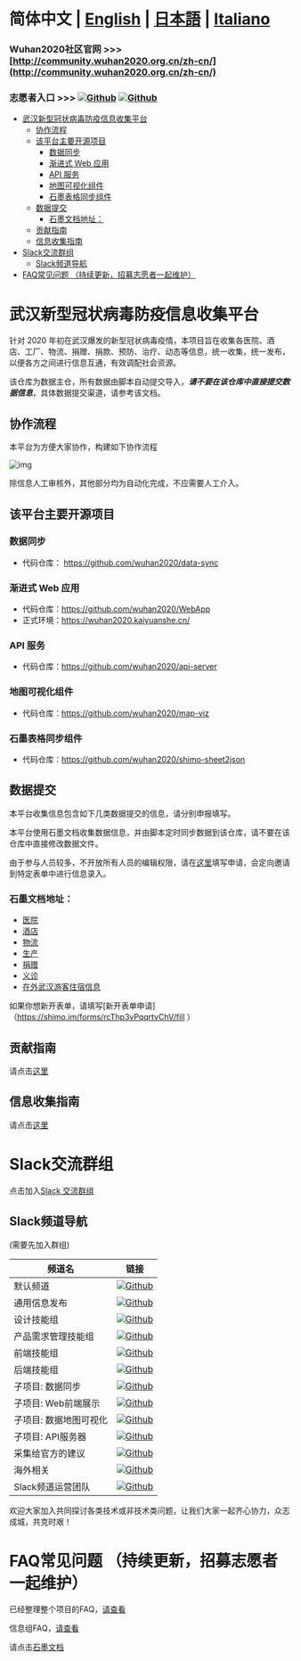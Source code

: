 # 简体中文 | [English](./README_EN.md) | [日本語](./README_JP.md) | [Italiano](./README_IT.md) <!-- omit in toc -->

### Wuhan2020社区官网 >>> [http://community.wuhan2020.org.cn/zh-cn/](http://community.wuhan2020.org.cn/zh-cn/) 

### 志愿者入口        >>> [![Github](https://img.shields.io/badge/wuhan2020-官方公告-green.svg?style=for-the-badge&colorB=red)](http://community.wuhan2020.org.cn/zh-cn/blog/wuhan2020-official-announcement.html) [![Github](https://img.shields.io/badge/wuhan2020-OFFICIAL%20ANNOUNCEMENT-green.svg?style=for-the-badge&colorB=red)](http://community.wuhan2020.org.cn/en-us/blog/wuhan2020-official-announcement.html)


- [武汉新型冠状病毒防疫信息收集平台](#%e6%ad%a6%e6%b1%89%e6%96%b0%e5%9e%8b%e5%86%a0%e7%8a%b6%e7%97%85%e6%af%92%e9%98%b2%e7%96%ab%e4%bf%a1%e6%81%af%e6%94%b6%e9%9b%86%e5%b9%b3%e5%8f%b0)
  - [协作流程](#%e5%8d%8f%e4%bd%9c%e6%b5%81%e7%a8%8b)
  - [该平台主要开源项目](#%e8%af%a5%e5%b9%b3%e5%8f%b0%e4%b8%bb%e8%a6%81%e5%bc%80%e6%ba%90%e9%a1%b9%e7%9b%ae)
    - [数据同步](#%e6%95%b0%e6%8d%ae%e5%90%8c%e6%ad%a5)
    - [渐进式 Web 应用](#%e6%b8%90%e8%bf%9b%e5%bc%8f-web-%e5%ba%94%e7%94%a8)
    - [API 服务](#api-%e6%9c%8d%e5%8a%a1)
    - [地图可视化组件](#%e5%9c%b0%e5%9b%be%e5%8f%af%e8%a7%86%e5%8c%96%e7%bb%84%e4%bb%b6)
    - [石墨表格同步组件](#%e7%9f%b3%e5%a2%a8%e8%a1%a8%e6%a0%bc%e5%90%8c%e6%ad%a5%e7%bb%84%e4%bb%b6)
  - [数据提交](#%e6%95%b0%e6%8d%ae%e6%8f%90%e4%ba%a4)
    - [石墨文档地址：](#%e7%9f%b3%e5%a2%a8%e6%96%87%e6%a1%a3%e5%9c%b0%e5%9d%80)
  - [贡献指南](#%e8%b4%a1%e7%8c%ae%e6%8c%87%e5%8d%97)
  - [信息收集指南](#%e4%bf%a1%e6%81%af%e6%94%b6%e9%9b%86%e6%8c%87%e5%8d%97)
- [Slack交流群组](#slack%e4%ba%a4%e6%b5%81%e7%be%a4%e7%bb%84)
  - [Slack频道导航](#slack%e9%a2%91%e9%81%93%e5%af%bc%e8%88%aa)
- [FAQ常见问题 （持续更新，招募志愿者一起维护）](#faq%e5%b8%b8%e8%a7%81%e9%97%ae%e9%a2%98-%e6%8c%81%e7%bb%ad%e6%9b%b4%e6%96%b0%e6%8b%9b%e5%8b%9f%e5%bf%97%e6%84%bf%e8%80%85%e4%b8%80%e8%b5%b7%e7%bb%b4%e6%8a%a4)

# 武汉新型冠状病毒防疫信息收集平台

针对 2020 年初在武汉爆发的新型冠状病毒疫情，本项目旨在收集各医院、酒店、工厂、物流、捐赠、捐款、预防、治疗、动态等信息，统一收集，统一发布，以便各方之间进行信息互通，有效调配社会资源。

该仓库为数据主仓，所有数据由脚本自动提交导入，**_请不要在该仓库中直接提交数据信息_**，具体数据提交渠道，请参考该文档。

## 协作流程

本平台为方便大家协作，构建如下协作流程

![img](http://www.plantuml.com/plantuml/png/RP31Jkf068NtynIJkMiImf85uQxGdT4d6DfH6akRj5EDEqb4H2MO420HerOn4arQZT5e0NcPcIckU0NR3bqOtJKzttyotodQ55lKgUg0QbGdSDUfO2ENpMKXRxNPz4AyriBH2G1OeQO57PjODiGsHABx95gUQ9-npy5ylxwO7B7nc4sxB0WMaoQ2_zQ92XHJrub2DTEmeLtHgcPo6bwzy9kHw3M4UukMnTXHDPgat7F5zJkVzSN1B2gEcaeM8GPGCSLbR1EufT6AKqxOaaPNea_v5ZRkyA23036eHlTW6IlRn50Jxl_QAjmWrWwnqhgKshHCWwOORxR2H__B_GW7tjz2G0wGAKYTF4HivegQ7-yG316G6fbVUMpaNI8WHuXpQH41Cf8Ozyv5_stUUE378-vFUFqE0I39-2XrogVpIrwIop_n0gbwfY3zVfoq_Vdz8J_jyUTkE0mGA4QfKzM_0G00)

除信息人工审核外，其他部分均为自动化完成，不应需要人工介入。

## 该平台主要开源项目

### 数据同步

- 代码仓库： https://github.com/wuhan2020/data-sync

### 渐进式 Web 应用

- 代码仓库：https://github.com/wuhan2020/WebApp
- 正式环境：https://wuhan2020.kaiyuanshe.cn/

### API 服务

- 代码仓库：https://github.com/wuhan2020/api-server

### 地图可视化组件

- 代码仓库：https://github.com/wuhan2020/map-viz

### 石墨表格同步组件

- 代码仓库：https://github.com/wuhan2020/shimo-sheet2json

## 数据提交

本平台收集信息包含如下几类数据提交的信息，请分别申报填写。

本平台使用石墨文档收集数据信息，并由脚本定时同步数据到该仓库，请不要在该仓库中直接修改数据文件。

由于参与人员较多，不开放所有人员的编辑权限，请在[这里](https://shimo.im/forms/YVJkGrGCWwQPTpqY/fill)填写申请，会定向邀请到特定表单中进行信息录入。

### 石墨文档地址：

- [医院](https://shimo.im/sheets/q6WP3DpKKgVW63Pr/4WbFN/ )
- [酒店](https://shimo.im/sheets/Hd9C3QytrJK3RWxG/z1rye/)
- [物流](https://shimo.im/sheets/RTHXp3ghtKXY3GcC/MODOC/)
- [生产](https://shimo.im/sheets/pchvJ6ddyRHHdXtv/MODOC/)
- [捐赠](https://shimo.im/sheets/W3gxW6cwkYTDY6DD/)
- [义诊](https://shimo.im/sheets/JgXjYCJJTRQxJ3GP/MODOC/)
- [在外武汉游客住宿信息](https://shimo.im/sheets/pdHRcXyKqJdqPyGJ/MODOC/)

如果你想新开表单，请填写[新开表单申请]（https://shimo.im/forms/rcThp3vPqqrtvChV/fill ）


## 贡献指南

请点击[这里](./CONTRIBUTING.md)

## 信息收集指南
请点击[这里](./INFORMATION_GUIDE.md)


# Slack交流群组
点击加入[Slack 交流群组](https://join.slack.com/t/wuhan2020/shared_invite/enQtOTI2NTU1NzU3MTM2LWQ1YjIzMDllYjYzYTE1OTNhMWU4OTZkOGYzOGJhOWM2MzdlMjgwMmZiOWEzYTQwNmJkZDI4OWRmM2Q2ZDM1MTc)

## Slack频道导航

(需要先加入群组)

| 频道名     | 链接      |
|-----------|----------|
| 默认频道               | [![Github](https://img.shields.io/badge/Slack%20Channel-%23anti--2019--ncov-green.svg?style=flat-square&colorB=blue)](https://app.slack.com/client/TT5U1VCPQ/CSS83MZUK)              |
| 通用信息发布           | [![Github](https://img.shields.io/badge/Slack%20Channel-%23general-green.svg?style=flat-square&colorB=blue)](https://app.slack.com/client/TT5U1VCPQ/CSTGKFRCH)                       |
| 设计技能组             | [![Github](https://img.shields.io/badge/Slack%20Channel-%23team--designer-green.svg?style=flat-square&colorB=blue)](https://app.slack.com/client/TT5U1VCPQ/CT70SHJQ0)                |
| 产品需求管理技能组     | [![Github](https://img.shields.io/badge/Slack%20Channel-%23team--requirement--management-green.svg?style=flat-square&colorB=blue)](https://app.slack.com/client/TT5U1VCPQ/CT99VDWS2) |
| 前端技能组             | [![Github](https://img.shields.io/badge/Slack%20Channel-%23team--frontend-green.svg?style=flat-square&colorB=blue)](https://app.slack.com/client/TT5U1VCPQ/CT93L48H5)                |
| 后端技能组             | [![Github](https://img.shields.io/badge/Slack%20Channel-%23team--backend-green.svg?style=flat-square&colorB=blue)](https://app.slack.com/client/TT5U1VCPQ/CT93MCEJK)                 |
| 子项目: 数据同步       | [![Github](https://img.shields.io/badge/Slack%20Channel-%23proj--data--sync-green.svg?style=flat-square&colorB=blue)](https://app.slack.com/client/TT5U1VCPQ/CT4AV807P)              |
| 子项目: Web前端展示    | [![Github](https://img.shields.io/badge/Slack%20Channel-%23proj--front--pages-green.svg?style=flat-square&colorB=blue)](https://app.slack.com/client/TT5U1VCPQ/CSTPXN533)            |
| 子项目: 数据地图可视化 | [![Github](https://img.shields.io/badge/Slack%20Channel-%23proj--map--visualization-green.svg?style=flat-square&colorB=blue)](https://app.slack.com/client/TT5U1VCPQ/CT6HW3X8E)      |
| 子项目: API服务器      | [![Github](https://img.shields.io/badge/Slack%20Channel-%23api--server-green.svg?style=flat-square&colorB=blue)](https://app.slack.com/client/TT5U1VCPQ/CT3V5CDKJ)                   |
| 采集给官方的建议       | [![Github](https://img.shields.io/badge/Slack%20Channel-%23help--advisement-green.svg?style=flat-square&colorB=blue)](https://app.slack.com/client/TT5U1VCPQ/CT7AABP53)              |
| 海外相关               | [![Github](https://img.shields.io/badge/Slack%20Channel-%23team--overseas-green.svg?style=flat-square&colorB=blue)](https://app.slack.com/client/TT5U1VCPQ/CTAM5R65U)                |
| Slack频道运营团队      | [![Github](https://img.shields.io/badge/Slack%20Channel-%23proj--operation-green.svg?style=flat-square&colorB=blue)](https://app.slack.com/client/TT5U1VCPQ/CSX1X74M9)               |

欢迎大家加入共同探讨各类技术或非技术类问题，让我们大家一起齐心协力，众志成城，共克时艰！

# FAQ常见问题 （持续更新，招募志愿者一起维护）

已经整理整个项目的FAQ，[请查看](./FAQ.md)

信息组FAQ，[请查看](https://shimo.im/docs/JqX9CvrqphPV9T3J/)

请点击[石墨文档](https://shimo.im/docs/DdWvXvtvpxrqrJ83)
